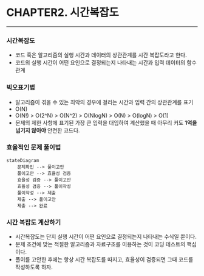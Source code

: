 # CHAPTER2. 시간복잡도

---
### 시간복잡도
- 코드 혹은 알고리즘의 실행 시간과 데이터의 상관관계를 시간 복잡도라고 한다.
- 코드의 실행 시간이 어떤 요인으로 결정되는지 나타내는 시간과 입력 데이터의 함수 관계

### 빅오표기법
- 알고리즘이 겪을 수 있는 최악의 경우에 걸리는 시간과 입력 간의 상관관계를 표기
- O(N)
- O(N!) > O(2^N) > O(N^2) > O(NlogN) > O(N) > O(logN) > O(1)
- 문제의 제한 사항에 표기된 가장 큰 입력을 대입하여 계산했을 때 아무리 커도 **1억을 넘기지 않아야** 안전한 코드다.

### 효율적인 문제 풀이법

```mermaid
stateDiagram
    문제확인 --> 풀이고안
    풀이고안 --> 효율성 검증
    효율성 검증 --> 풀이고안
    효율성 검증 --> 풀이작성
    풀이작성 --> 제출
    제출 --> 풀이고안
    제출 --> 완료 
```

### 시간 복잡도 계산하기
- 시간복잡도는 단지 실행 시간이 어떤 요인으로 결정되는지 나타내는 수식일 뿐이다.
- 문제 조건에 맞는 적절한 알고리즘과 자료구조를 이용하는 것이 코딩 테스트의 핵심이다.
- 풀이를 고안한 후에는 항상 시간 복잡도를 따지고, 효율성이 검증되면 그때 코드를 작성하도록 하자.
